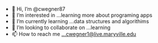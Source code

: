 - 👋 Hi, I’m @cwegner87
- 👀 I’m interested in ...learning more about programing apps
- 🌱 I’m currently learning ...data structures and algorithims
- 💞️ I’m looking to collaborate on ...learning
- 📫 How to reach me ...cwegner1@live.maryville.edu

<!---
cwegner87/cwegner87 is a ✨ special ✨ repository because its `README.md` (this file) appears on your GitHub profile.
You can click the Preview link to take a look at your changes.
--->
